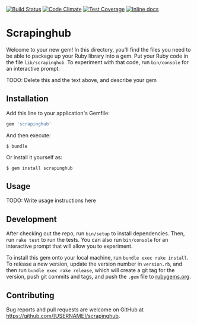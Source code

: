 [![Build Status](https://travis-ci.org/harrisbaird/scrapinghub-api-client.svg)](https://travis-ci.org/harrisbaird/scrapinghub-api-client)
[![Code Climate](https://codeclimate.com/github/harrisbaird/scrapinghub-api-client/badges/gpa.svg)](https://codeclimate.com/github/harrisbaird/scrapinghub-api-client)
[![Test Coverage](https://codeclimate.com/github/harrisbaird/scrapinghub-api-client/badges/coverage.svg)](https://codeclimate.com/github/harrisbaird/scrapinghub-api-client/coverage)
[![Inline docs](http://inch-ci.org/github/harrisbaird/scrapinghub-api-client.svg?branch=master)](http://inch-ci.org/github/harrisbaird/scrapinghub-api-client)

# Scrapinghub

Welcome to your new gem! In this directory, you'll find the files you need to be able to package up your Ruby library into a gem. Put your Ruby code in the file `lib/scrapinghub`. To experiment with that code, run `bin/console` for an interactive prompt.

TODO: Delete this and the text above, and describe your gem

## Installation

Add this line to your application's Gemfile:

```ruby
gem 'scrapinghub'
```

And then execute:

    $ bundle

Or install it yourself as:

    $ gem install scrapinghub

## Usage

TODO: Write usage instructions here

## Development

After checking out the repo, run `bin/setup` to install dependencies. Then, run `rake test` to run the tests. You can also run `bin/console` for an interactive prompt that will allow you to experiment.

To install this gem onto your local machine, run `bundle exec rake install`. To release a new version, update the version number in `version.rb`, and then run `bundle exec rake release`, which will create a git tag for the version, push git commits and tags, and push the `.gem` file to [rubygems.org](https://rubygems.org).

## Contributing

Bug reports and pull requests are welcome on GitHub at https://github.com/[USERNAME]/scrapinghub.
